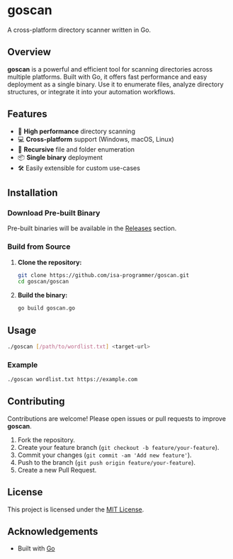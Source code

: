# goscan

A cross-platform directory scanner written in Go.

## Overview

**goscan** is a powerful and efficient tool for scanning directories across multiple platforms. Built with Go, it offers fast performance and easy deployment as a single binary. Use it to enumerate files, analyze directory structures, or integrate it into your automation workflows.

## Features

- 🚀 **High performance** directory scanning
- 💻 **Cross-platform** support (Windows, macOS, Linux)
- 🔎 **Recursive** file and folder enumeration
- 📦 **Single binary** deployment
- 🛠️ Easily extensible for custom use-cases

## Installation

### Download Pre-built Binary

Pre-built binaries will be available in the [Releases](https://github.com/isa-programmer/goscan/releases) section.

### Build from Source

1. **Clone the repository:**
   ```bash
   git clone https://github.com/isa-programmer/goscan.git
   cd goscan/goscan
   ```

2. **Build the binary:**
   ```bash
   go build goscan.go
   ```

## Usage

```bash
./goscan [/path/to/wordlist.txt] <target-url>
```

### Example

```bash
./goscan wordlist.txt https://example.com
```

## Contributing

Contributions are welcome! Please open issues or pull requests to improve **goscan**.

1. Fork the repository.
2. Create your feature branch (`git checkout -b feature/your-feature`).
3. Commit your changes (`git commit -am 'Add new feature'`).
4. Push to the branch (`git push origin feature/your-feature`).
5. Create a new Pull Request.

## License

This project is licensed under the [MIT License](LICENSE).

## Acknowledgements

- Built with [Go](https://golang.org/)
